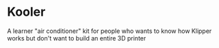 # Kooler
A learner "air conditioner" kit for people who wants to know how Klipper works but don't want to build an entire 3D printer
